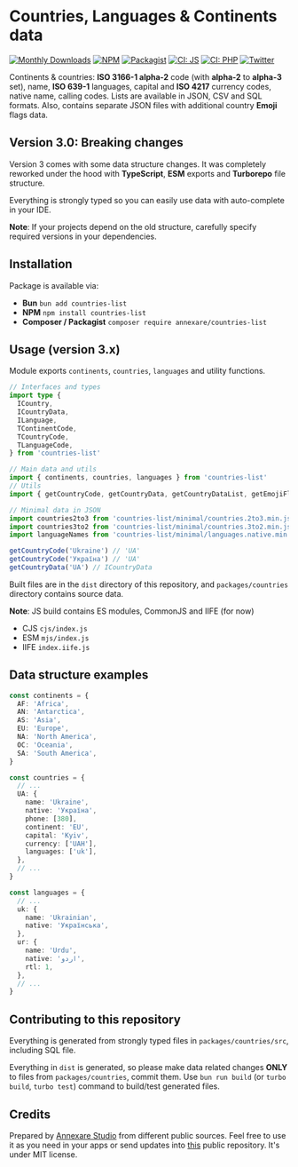 # Countries, Languages & Continents data

[![Monthly Downloads](https://img.shields.io/npm/dm/countries-list.svg)](https://www.npmjs.com/package/countries-list)
[![NPM](https://img.shields.io/npm/v/countries-list.svg 'NPM package version')](https://www.npmjs.com/package/countries-list)
[![Packagist](https://img.shields.io/packagist/v/annexare/countries-list.svg 'Packagist version')](https://packagist.org/packages/annexare/countries-list)
[![CI: JS](https://github.com/annexare/Countries/workflows/Countries%20JS/badge.svg 'CI: JS')](https://github.com/annexare/Countries/actions)
[![CI: PHP](https://github.com/annexare/Countries/workflows/Countries%20PHP/badge.svg 'CI: PHP')](https://github.com/annexare/Countries/actions)
[![Twitter](https://img.shields.io/twitter/follow/annexare.svg?label=follow+@annexare)](https://twitter.com/annexare)

Continents & countries: **ISO 3166-1 alpha-2** code (with **alpha-2** to **alpha-3** set), name, **ISO 639-1** languages, capital and **ISO 4217** currency codes, native name, calling codes.
Lists are available in JSON, CSV and SQL formats.
Also, contains separate JSON files with additional country **Emoji** flags data.

## Version 3.0: Breaking changes

Version 3 comes with some data structure changes.
It was completely reworked under the hood with **TypeScript**, **ESM** exports and **Turborepo** file structure.

Everything is strongly typed so you can easily use data with auto-complete in your IDE.

**Note**: If your projects depend on the old structure, carefully specify required versions in your dependencies.

## Installation

Package is available via:

- **Bun** `bun add countries-list`
- **NPM** `npm install countries-list`
- **Composer / Packagist** `composer require annexare/countries-list`

## Usage (version 3.x)

Module exports `continents`, `countries`, `languages` and utility functions.

```ts
// Interfaces and types
import type {
  ICountry,
  ICountryData,
  ILanguage,
  TContinentCode,
  TCountryCode,
  TLanguageCode,
} from 'countries-list'

// Main data and utils
import { continents, countries, languages } from 'countries-list'
// Utils
import { getCountryCode, getCountryData, getCountryDataList, getEmojiFlag } from 'countries-list'

// Minimal data in JSON
import countries2to3 from 'countries-list/minimal/countries.2to3.min.json'
import countries3to2 from 'countries-list/minimal/countries.3to2.min.json'
import languageNames from 'countries-list/minimal/languages.native.min'

getCountryCode('Ukraine') // 'UA'
getCountryCode('Україна') // 'UA'
getCountryData('UA') // ICountryData
```

Built files are in the `dist` directory of this repository, and `packages/countries` directory contains source data.

**Note**: JS build contains ES modules, CommonJS and IIFE (for now)

- CJS `cjs/index.js`
- ESM `mjs/index.js`
- IIFE `index.iife.js`

## Data structure examples

```ts
const continents = {
  AF: 'Africa',
  AN: 'Antarctica',
  AS: 'Asia',
  EU: 'Europe',
  NA: 'North America',
  OC: 'Oceania',
  SA: 'South America',
}

const countries = {
  // ...
  UA: {
    name: 'Ukraine',
    native: 'Україна',
    phone: [380],
    continent: 'EU',
    capital: 'Kyiv',
    currency: ['UAH'],
    languages: ['uk'],
  },
  // ...
}

const languages = {
  // ...
  uk: {
    name: 'Ukrainian',
    native: 'Українська',
  },
  ur: {
    name: 'Urdu',
    native: 'اردو',
    rtl: 1,
  },
  // ...
}
```

## Contributing to this repository

Everything is generated from strongly typed files in `packages/countries/src`, including SQL file.

Everything in `dist` is generated,
so please make data related changes **ONLY** to files from `packages/countries`, commit them.
Use `bun run build` (or `turbo build`, `turbo test`) command to build/test generated files.

## Credits

Prepared by [Annexare Studio](https://annexare.com/) from different public sources.
Feel free to use it as you need in your apps
or send updates into [this](https://github.com/annexare/Countries) public repository.
It's under MIT license.
